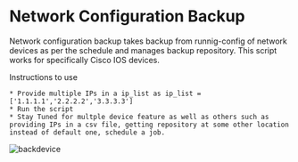 # Network Configuration Backup
Network configuration backup takes backup from runnig-config of network devices as per the schedule and manages backup repository. This script works for specifically Cisco IOS devices.

  Instructions to use
  
    * Provide multiple IPs in a ip_list as ip_list =  ['1.1.1.1','2.2.2.2','3.3.3.3']
    * Run the script
    * Stay Tuned for multple device feature as well as others such as providing IPs in a csv file, getting repository at some other location instead of default one, schedule a job.
    
    
 ![backdevice](https://user-images.githubusercontent.com/63805419/124388149-2cb89e80-dcff-11eb-86e3-3efc38060a86.PNG)

  
  
  
